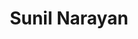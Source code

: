 ---
title: "Sunil Narayan"
presenter_id: sunil_narayan
layout: member_all_presentations
permalink: /member_full_publications/:presenter_id/
---
